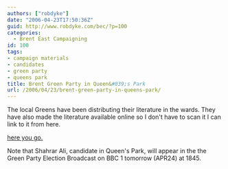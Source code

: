 ```yaml
---
authors: ["robdyke"]
date: "2006-04-23T17:50:36Z"
guid: http://www.robdyke.com/bec/?p=100
categories:
  - Brent East Campaigning
id: 100
tags:
- campaign materials
- candidates
- green party
- queens park
title: Brent Green Party in Queen&#039;s Park
url: /2006/04/23/brent-green-party-in-queens-park/
---
```

The local Greens have been distributing their literature in the wards. They have also made the literature available online so I don't have to scan it I can link to it from here.

[here you go.](http://brentandharrow.greenparty.org.uk/QPGNapr06.pdf)

Note that Shahrar Ali, candidate in Queen's Park, will appear in the the Green Party Election Broadcast on BBC 1 tomorrow (APR24) at 1845.